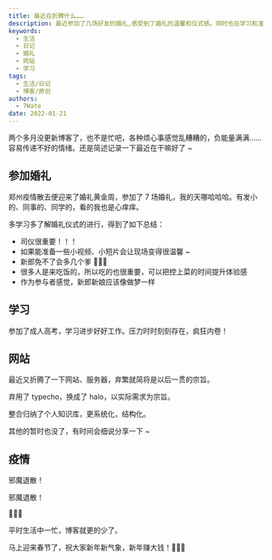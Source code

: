 ```yaml
---
title: 最近在折腾什么……
description: 最近参加了几场好友的婚礼,感受到了婚礼的温馨和仪式感。同时也在学习和准备考试,希望能取得好成绩。抽空也在整理个人网站,使它更简洁实用。总体来说,生活和工作都在积极推进中。
keywords:
  - 生活
  - 日记
  - 婚礼
  - 网站
  - 学习
tags:
  - 生活/日记
  - 博客/原创
authors:
  - 7Wate
date: 2022-01-21
---
```


两个多月没更新博客了，也不是忙吧，各种烦心事感觉乱糟糟的，负能量满满……容易传递不好的情绪。还是简述记录一下最近在干嘛好了 ~

## 参加婚礼

郑州疫情散去便迎来了婚礼黄金周，参加了 7 场婚礼，我的天哪哈哈哈。有发小的、同事的、同学的，看的我也是心痒痒。

多学习多了解婚礼仪式的进行，得到了如下总结：

- 司仪很重要！！！
- 如果能准备一些小视频、小短片会让现场变得很温馨 ~
- 新郎免不了会多几个爹 👦👦👦
- 很多人是来吃饭的，所以吃的也很重要，可以把控上菜的时间提升体验感
- 作为参与者感觉，新郎新娘应该像做梦一样

## 学习

参加了成人高考，学习进步好好工作。压力时时刻刻存在，疯狂内卷！

## 网站

最近又折腾了一下网站、服务器，弃繁就简将是以后一贯的宗旨。

弃用了 typecho，换成了 halo，以实际需求为宗旨。

整合归纳了个人知识库，更系统化，结构化。

其他的暂时也没了，有时间会细说分享一下 ~

## 疫情

邪魔退散！

邪魔退散！

💪💪💪

平时生活中一忙，博客就更的少了。

马上迎来春节了，祝大家新年新气象，新年赚大钱！🎉🎉🎉
